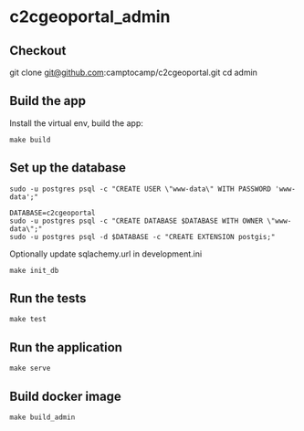 # c2cgeoportal_admin

## Checkout

git clone git@github.com:camptocamp/c2cgeoportal.git
cd admin

## Build the app

Install the virtual env, build the app:
```
make build
```

## Set up the database

```
sudo -u postgres psql -c "CREATE USER \"www-data\" WITH PASSWORD 'www-data';"

DATABASE=c2cgeoportal
sudo -u postgres psql -c "CREATE DATABASE $DATABASE WITH OWNER \"www-data\";"
sudo -u postgres psql -d $DATABASE -c "CREATE EXTENSION postgis;"
```

Optionally update sqlachemy.url in development.ini

```
make init_db
```

## Run the tests

```
make test
```

## Run the application

```
make serve
```

## Build docker image


```
make build_admin
```
